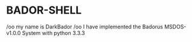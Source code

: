 # BADOR-SHELL
/oo my name is DarkBador
/oo I have implemented the Badorus MSDOS-v1.0.0 System with python 3.3.3
